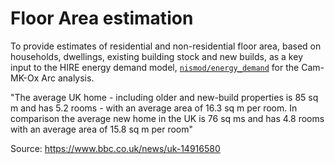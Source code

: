# Floor Area estimation

To provide estimates of residential and non-residential floor area, based on households, dwellings,
existing building stock and new builds, as a key input to the HIRE energy demand model,
[`nismod/energy_demand`](https://github.com/nismod/energy_demand/) for the Cam-MK-Ox Arc analysis.


"The average UK home - including older and new-build properties is 85 sq m and has 5.2 rooms - with an average area of 16.3 sq m per room. In comparison the average new home in the UK is 76 sq ms and has 4.8 rooms with an average area of 15.8 sq m per room"

Source: https://www.bbc.co.uk/news/uk-14916580



